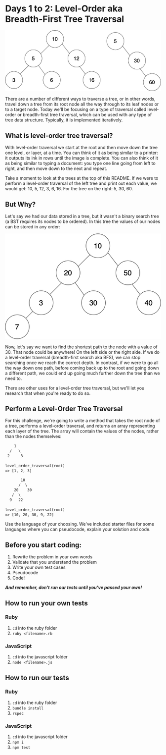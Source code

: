 # Days 1 to 2: Level-Order aka Breadth-First Tree Traversal

![Trees](./trees.png)

There are a number of different ways to traverse a tree, or in other words, travel down a tree from its root node all the way through to its leaf nodes or to a target node. Today we'll be focusing on a type of traversal called level-order or breadth-first tree traversal, which can be used with any type of tree data structure. Typically, it is implemented iteratively.

## What is level-order tree traversal?

With level-order traversal we start at the root and then move down the tree one level, or layer, at a time. You can think of it as being similar to a printer: it outputs its ink in rows until the image is complete. You can also think of it as being similar to typing a document: you type one line going from left to right, and then move down to the next and repeat.

Take a moment to look at the trees at the top of this README. If we were to perform a level-order traversal of the left tree and print out each value, we would get: 10, 5, 12, 3, 6, 16. For the tree on the right: 5, 30, 60.

## But Why?

Let's say we had our data stored in a tree, but it wasn't a binary search tree (a BST requires its nodes to be ordered). In this tree the values of our nodes can be stored in any order:

![Trees](./unordered_tree.png)

Now, let's say we want to find the shortest path to the node with a value of 30. That node could be anywhere! On the left side or the right side. If we do a level-order traversal (breadth-first search aka BFS), we can stop searching once we reach the correct depth. In contrast, if we were to go all the way down one path, before coming back up to the root and going down a different path, we could end up going much further down the tree than we need to.

There are other uses for a level-order tree traversal, but we'll let you research that when you're ready to do so.

## Perform a Level-Order Tree Traversal

For this challenge, we're going to write a method that takes the root node of a tree, performs a level-order traversal, and returns an array representing each layer of the tree. The array will contain the values of the nodes, rather than the nodes themselves:

```
    1
  /   \
 2     3

level_order_traversal(root)
=> [1, 2, 3]
```

```
       10
      /  \
    20    30
   /  \
  9   22

level_order_traversal(root)
=> [10, 20, 30, 9, 22]
```

Use the language of your choosing. We've included starter files for some languages where you can pseudocode, explain your solution and code.

## Before you start coding:

1. Rewrite the problem in your own words
2. Validate that you understand the problem
3. Write your own test cases
4. Pseudocode
5. Code!

**_And remember, don't run our tests until you've passed your own!_**

## How to run your own tests

### Ruby

1. `cd` into the ruby folder
2. `ruby <filename>.rb`

### JavaScript

1. `cd` into the javascript folder
2. `node <filename>.js`

## How to run our tests

### Ruby

1. `cd` into the ruby folder
2. `bundle install`
3. `rspec`

### JavaScript

1. `cd` into the javascript folder
2. `npm i`
3. `npm test`
